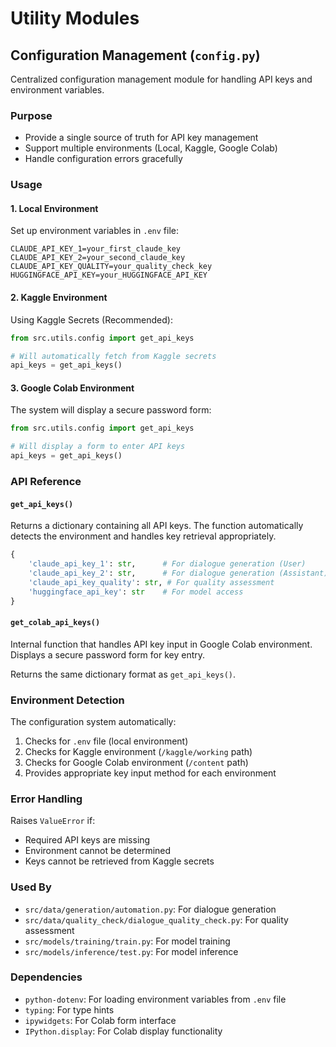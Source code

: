 # Utility Modules

## Configuration Management (`config.py`)

Centralized configuration management module for handling API keys and environment variables.

### Purpose

- Provide a single source of truth for API key management
- Support multiple environments (Local, Kaggle, Google Colab)
- Handle configuration errors gracefully

### Usage

#### 1. Local Environment
Set up environment variables in `.env` file:
```
CLAUDE_API_KEY_1=your_first_claude_key
CLAUDE_API_KEY_2=your_second_claude_key
CLAUDE_API_KEY_QUALITY=your_quality_check_key
HUGGINGFACE_API_KEY=your_HUGGINGFACE_API_KEY
```

#### 2. Kaggle Environment
Using Kaggle Secrets (Recommended):
```python
from src.utils.config import get_api_keys

# Will automatically fetch from Kaggle secrets
api_keys = get_api_keys()
```

#### 3. Google Colab Environment
The system will display a secure password form:
```python
from src.utils.config import get_api_keys

# Will display a form to enter API keys
api_keys = get_api_keys()
```

### API Reference

#### `get_api_keys()`

Returns a dictionary containing all API keys. The function automatically detects the environment and handles key retrieval appropriately.

```python
{
    'claude_api_key_1': str,      # For dialogue generation (User)
    'claude_api_key_2': str,      # For dialogue generation (Assistant)
    'claude_api_key_quality': str, # For quality assessment
    'huggingface_api_key': str    # For model access
}
```

#### `get_colab_api_keys()`

Internal function that handles API key input in Google Colab environment. Displays a secure password form for key entry.

Returns the same dictionary format as `get_api_keys()`.

### Environment Detection

The configuration system automatically:
1. Checks for `.env` file (local environment)
2. Checks for Kaggle environment (`/kaggle/working` path)
3. Checks for Google Colab environment (`/content` path)
4. Provides appropriate key input method for each environment

### Error Handling

Raises `ValueError` if:
- Required API keys are missing
- Environment cannot be determined
- Keys cannot be retrieved from Kaggle secrets

### Used By

- `src/data/generation/automation.py`: For dialogue generation
- `src/data/quality_check/dialogue_quality_check.py`: For quality assessment
- `src/models/training/train.py`: For model training
- `src/models/inference/test.py`: For model inference

### Dependencies

- `python-dotenv`: For loading environment variables from `.env` file
- `typing`: For type hints
- `ipywidgets`: For Colab form interface
- `IPython.display`: For Colab display functionality
